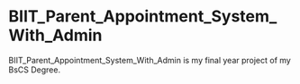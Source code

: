 # BIIT_Parent_Appointment_System_With_Admin
BIIT_Parent_Appointment_System_With_Admin is my final year project of my BsCS Degree.
